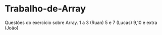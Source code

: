 # Trabalho-de-Array
Questões do exercício sobre Array. 1 a 3 (Ruan)
5 e 7 (Lucas)
9,10 e extra (João)  
